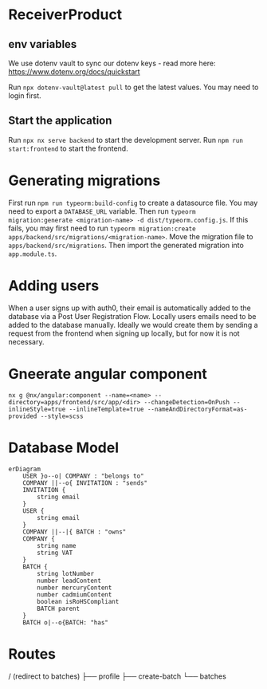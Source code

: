 # ReceiverProduct

## env variables

We use dotenv vault to sync our dotenv keys - read more here: https://www.dotenv.org/docs/quickstart

Run `npx dotenv-vault@latest pull` to get the latest values.
You may need to login first.

## Start the application

Run `npx nx serve backend` to start the development server.
Run `npm run start:frontend` to start the frontend.

# Generating migrations

First run `npm run typeorm:build-config` to create a datasource file. You may need to export a `DATABASE_URL` variable.
Then run `typeorm migration:generate <migration-name> -d dist/typeorm.config.js`. If this fails, you may first need to run `typeorm migration:create apps/backend/src/migrations/<migration-name>`. Move the migration file to `apps/backend/src/migrations`.
Then import the generated migration into `app.module.ts`.

# Adding users

When a user signs up with auth0, their email is automatically added to the database via a Post User Registration Flow.
Locally users emails need to be added to the database manually. Ideally we would create them by sending a request from the frontend when signing up locally, but for now it is not necessary.

# Gneerate angular component
`nx g @nx/angular:component --name=<name> --directory=apps/frontend/src/app/<dir> --changeDetection=OnPush --inlineStyle=true --inlineTemplate=true --nameAndDirectoryFormat=as-provided --style=scss`


# Database Model
```mermaid
erDiagram
    USER }o--o| COMPANY : "belongs to"
    COMPANY ||--o{ INVITATION : "sends" 
    INVITATION {
        string email
    }
    USER {
        string email
    }
    COMPANY ||--|{ BATCH : "owns"
    COMPANY {
        string name
        string VAT
    }
    BATCH {
        string lotNumber
        number leadContent
        number mercuryContent
        number cadmiumContent
        boolean isRoHSCompliant
        BATCH parent    
    }
    BATCH o|--o{BATCH: "has" 
```

# Routes
/ (redirect to batches)
├── profile
├── create-batch
└── batches 